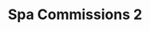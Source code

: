 ---
artist: Yamaneko
title: 'Spa Commissions 2'
apple_link: 'https://music.apple.com/us/album/spa-commissions-2/1508361982'
link: 'https://www.dropbox.com/s/qwqqoe3404oohq4/Yamaneko.zip?dl=1'
content: ""
new_image: ../assets/FFWD/Yamaneko.jpg
published_date: '2020-05-11T02:12:26.000Z'
---
